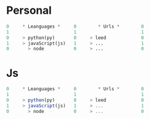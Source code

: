 <!-- * Everyones want to make helpful inventions ... -->

<div align="left">

# Personal
 
 ```py
0     * Leanguages *     0        * Urls *        0
1                        1                        1
0     > python(py)       0     > leed             0
1     > javaScript(js)   1     > ...              1
0       > node           0     > ...              0
```
# Js
  
 ```js
0     * Leanguages *     0        * Urls *        0
1                        1                        1
0     > python(py)       0     > leed             0
1     > javaScript(js)   1     > ...              1
0       > node           0     > ...              0
```

</div>
